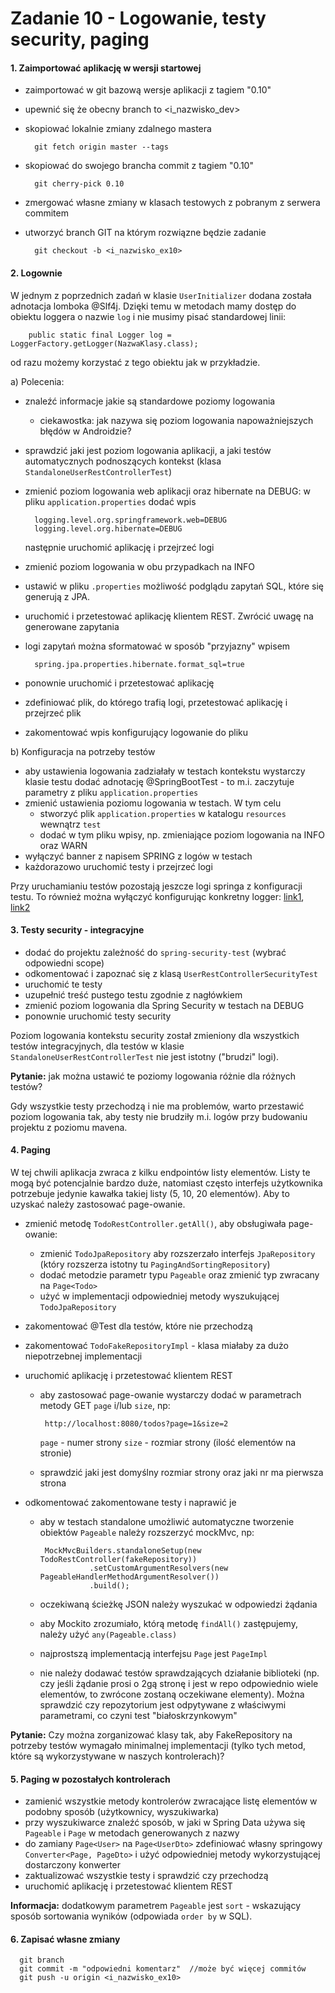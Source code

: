 Zadanie 10 - Logowanie, testy security, paging
=========================


#### 1. Zaimportować aplikację w wersji startowej

- zaimportować w git bazową wersje aplikacji z tagiem "0.10"
- upewnić się że obecny branch to <i_nazwisko_dev>
- skopiować lokalnie zmiany zdalnego mastera

        git fetch origin master --tags
- skopiować do swojego brancha commit z tagiem "0.10"

        git cherry-pick 0.10

- zmergować własne zmiany w klasach testowych z pobranym z serwera commitem
- utworzyć branch GIT na którym rozwiązne będzie zadanie

        git checkout -b <i_nazwisko_ex10>        

#### 2. Logownie
W jednym z poprzednich zadań w klasie `UserInitializer` dodana została adnotacja lomboka @Slf4j. 
Dzięki temu w metodach mamy dostęp do obiektu loggera o nazwie `log` i nie musimy pisać standardowej linii:
        
        public static final Logger log = LoggerFactory.getLogger(NazwaKlasy.class);
     
od razu możemy korzystać z tego obiektu jak w przykładzie.
     
a) Polecenia:
     
- znaleźć informacje jakie są standardowe poziomy logowania 
     - ciekawostka: jak nazywa się poziom logowania napoważniejszych błędów w Androidzie?
- sprawdzić jaki jest poziom logowania aplikacji, a jaki testów automatycznych podnoszących kontekst 
     (klasa `StandaloneUserRestControllerTest`)
- zmienić poziom logowania web aplikacji oraz hibernate na DEBUG: w pliku `application.properties` dodać wpis
   
        logging.level.org.springframework.web=DEBUG
        logging.level.org.hibernate=DEBUG

    następnie uruchomić aplikację i przejrzeć logi
    
- zmienić poziom logowania w obu przypadkach na INFO
- ustawić w pliku `.properties` możliwość podglądu zapytań SQL, które się generują z JPA. 
- uruchomić i przetestować aplikację klientem REST. Zwrócić uwagę na generowane zapytania
- logi zapytań można sformatować w sposób "przyjazny" wpisem
       
        spring.jpa.properties.hibernate.format_sql=true
       
- ponownie uruchomić i przetestować aplikację
- zdefiniować plik, do którego trafią logi, przetestować aplikację i przejrzeć plik
- zakomentować wpis konfigurujący logowanie do pliku

b) Konfiguracja na potrzeby testów
       
- aby ustawienia logowania zadziałały w testach kontekstu wystarczy klasie testu dodać adnotację @SpringBootTest - to m.i. zaczytuje
       parametry z pliku `application.properties`
- zmienić ustawienia poziomu logowania w testach. W tym celu
     - stworzyć plik `application.properties` w katalogu `resources` wewnątrz `test`
     - dodać w tym pliku wpisy, np. zmieniające poziom logowania na INFO oraz WARN
- wyłączyć banner z napisem SPRING z logów w testach     
- każdorazowo uruchomić testy i przejrzeć logi 
    
Przy uruchamianiu testów pozostają jeszcze logi springa z konfiguracji testu. To również można wyłączyć konfigurując konkretny logger:
[link1](https://www.mkyong.com/logging/logback-disable-logging-in-unit-test/), [link2](https://www.mkyong.com/spring-boot/spring-boot-test-how-to-stop-debug-logs/)

#### 3. Testy security - integracyjne

- dodać do projektu zależność do `spring-security-test` (wybrać odpowiedni scope)
- odkomentować i zapoznać się z klasą `UserRestControllerSecurityTest`
- uruchomić te testy
- uzupełnić treść pustego testu zgodnie z nagłówkiem
- zmienić poziom logowania dla Spring Security w testach na DEBUG
- ponownie uruchomić testy security

Poziom logowania kontekstu security został zmieniony dla wszystkich testów integracyjnych, 
dla testów w klasie `StandaloneUserRestControllerTest` nie jest istotny ("brudzi" logi).

**Pytanie:** jak można ustawić te poziomy logowania różnie dla różnych testów?

Gdy wszystkie testy przechodzą i nie ma problemów, warto przestawić poziom logowania tak, aby testy nie brudziły 
m.i. logów przy budowaniu projektu z poziomu mavena.

#### 4. Paging

W tej chwili aplikacja zwraca z kilku endpointów listy elementów. Listy te mogą być potencjalnie bardzo duże, natomiast 
często interfejs użytkownika potrzebuje jedynie kawałka takiej listy (5, 10, 20 elementów). 
Aby to uzyskać należy zastosować page-owanie. 

 - zmienić metodę `TodoRestController.getAll()`, aby obsługiwała page-owanie:
      - zmienić `TodoJpaRepository` aby rozszerzało interfejs `JpaRepository` (który rozszerza istotny tu `PagingAndSortingRepository`)
      - dodać metodzie parametr typu `Pageable` oraz zmienić typ zwracany na `Page<Todo>`
      - użyć w implementacji odpowiedniej metody wyszukującej `TodoJpaRepository`
 - zakomentować @Test dla testów, które nie przechodzą
 - zakomentować `TodoFakeRepositoryImpl` - klasa miałaby za dużo niepotrzebnej implementacji
 - uruchomić aplikację i przetestować klientem REST 
      - aby zastosować page-owanie wystarczy dodać w parametrach metody GET `page` i/lub `size`, np:
      
             http://localhost:8080/todos?page=1&size=2
             
         `page` - numer strony
         `size` - rozmiar strony (ilość elementów na stronie)
         
      - sprawdzić jaki jest domyślny rozmiar strony oraz jaki nr ma pierwsza strona
      
 - odkomentować zakomentowane testy i naprawić je
      - aby w testach standalone umożliwić automatyczne tworzenie obiektów `Pageable` należy rozszerzyć mockMvc, np:
      
             MockMvcBuilders.standaloneSetup(new TodoRestController(fakeRepository))
                       .setCustomArgumentResolvers(new PageableHandlerMethodArgumentResolver())
                       .build();
                       
      - oczekiwaną ścieżkę JSON należy wyszukać w odpowiedzi żądania
      - aby Mockito zrozumiało, którą metodę `findAll()` zastępujemy, należy użyć `any(Pageable.class)` 
      - najprostszą implementacją interfejsu `Page` jest `PageImpl`
      - nie należy dodawać testów sprawdzających działanie biblioteki (np. czy jeśli żądanie prosi o 2gą stronę i jest
      w repo odpowiednio wiele elementów, to zwrócone zostaną oczekiwane elementy). 
      Można sprawdzić czy repozytorium jest odpytywane z właściwymi parametrami, co czyni test "białoskrzynkowym"
      
 **Pytanie:** Czy można zorganizować klasy tak, aby FakeRepository na potrzeby testów wymagało minimalnej implementacji 
 (tylko tych metod, które są wykorzystywane w naszych kontrolerach)?      

#### 5. Paging w pozostałych kontrolerach
      
 - zamienić wszystkie metody kontrolerów zwracające listę elementów w podobny sposób (użytkownicy, wyszukiwarka)
 - przy wyszukiwarce znaleźć sposób, w jaki w Spring Data używa się `Pageable` i `Page` w metodach generowanych z nazwy
 - do zamiany `Page<User>` na `Page<UserDto>` zdefiniować własny springowy `Converter<Page, PageDto>` i użyć odpowiedniej metody 
 wykorzystującej dostarczony konwerter 
 - zaktualizować wszystkie testy i sprawdzić czy przechodzą 
 - uruchomić aplikację i przetestować klientem REST
 
 **Informacja:** dodatkowym parametrem `Pageable` jest `sort` - 
 wskazujący sposób sortowania wyników (odpowiada `order by` w SQL). 
 
#### 6. Zapisać własne zmiany

      git branch
      git commit -m "odpowiedni komentarz"  //może być więcej commitów
      git push -u origin <i_nazwisko_ex10>
